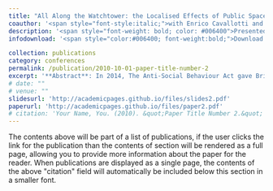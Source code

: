 ```yaml
---
title: "All Along the Watchtower: the Localised Effects of Public Space Protection Orders in London"
coauthor: '<span style="font-style:italic;">with Enrico Cavallotti and Abhinav Khemka</span>'
description: '<span style="font-weight: bold; color: #006400">Presented at:</span> CLEAN Unit Winter Workshop (Bocconi University, 2024) </span>'
infodownload: '<span style="color:#006400; font-weight:bold;">Download:</span> <span style="font-style:italic; color:#006400;"><a href="/assets/Presentation_PSPO_CLEAN_VB_.pdf" style="color:#006400;">Slides (19/12/2024)</a></span>'

collection: publications
category: conferences
permalink: /publication/2010-10-01-paper-title-number-2
excerpt: '**Abstract**: In 2014, The Anti-Social Behaviour Act gave British councils the authority to implement Public Space Protection Orders (PSPOs) to prohibit specified activities within a defined public area of their jurisdiction. Although this Act left are wide-ranging and flexible institutional powers to criminalise specific behaviours, its localised effects are still unknown. Using data about the implementation of PSPOs, committed crimes and local indicators of voting and human wellbeing from 2010 to 2024, I explore the effects of this policy of crime and local households.'
# date: ""
# venue: ""
slidesurl: 'http://academicpages.github.io/files/slides2.pdf'
paperurl: 'http://academicpages.github.io/files/paper2.pdf'
# citation: 'Your Name, You. (2010). &quot;Paper Title Number 2.&quot; <i>Journal 1</i>. 1(2).'
---
```


The contents above will be part of a list of publications, if the user clicks the link for the publication than the contents of section will be rendered as a full page, allowing you to provide more information about the paper for the reader. When publications are displayed as a single page, the contents of the above "citation" field will automatically be included below this section in a smaller font.
